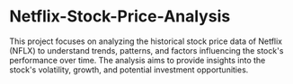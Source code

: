 # Netflix-Stock-Price-Analysis
This project focuses on analyzing the historical stock price data of Netflix (NFLX) to understand trends, patterns, and factors influencing the stock's performance over time. The analysis aims to provide insights into the stock's volatility, growth, and potential investment opportunities.
